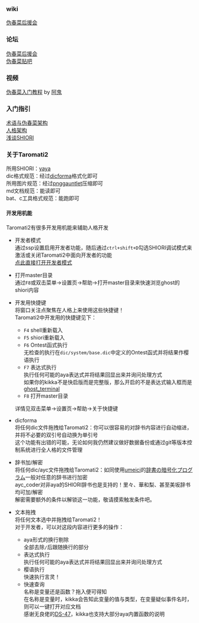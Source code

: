 ### wiki  
[伪春菜后援会]( http://cuc.moe.hm/wiki/ )

### 论坛  
[伪春菜后援会]( http://cuc.moe.hm/ )  
[伪春菜贴吧]( https://tieba.baidu.com/f?kw=%E4%BC%AA%E6%98%A5%E8%8F%9C&ie=utf-8 )

### 视频  
[伪春菜入门教程]( https://www.bilibili.com/video/av57384912 ) by [阿鬼]( https://space.bilibili.com/157388 )

### 入门指引  
[术语与伪春菜架构]( http://cuc.moe.hm/wiki/index.php?%E4%B8%80%E8%88%AC%E4%BD%BF%E7%94%A8%2F%E5%90%8D%E8%A9%9E%E8%A7%A3%E9%87%8B )  
[人格架构]( http://cuc.moe.hm/wiki/index.php?%E4%BA%BA%E5%B7%A5%E7%94%9F%E5%91%BD%2F%E4%BA%BA%E6%A0%BC%E8%A3%BD%E4%BD%9C%E6%A6%82%E8%A6%81 )  
[浅谈SHIORI]( http://cuc.moe.hm/wiki/index.php?%E4%BA%BA%E5%B7%A5%E7%94%9F%E5%91%BD%2FGHOST%2F%E5%81%BDAI%E5%B0%8E%E8%AB%96 )  

### 关于Taromati2  
所用SHIORI：[yaya]( https://github.com/ponapalt/yaya-shiori )  
dic格式规范：经过[dicforma]( https://github.com/Taromati2/Taromati2/blob/master/docs/entry_guidance.md#%E5%BC%80%E5%8F%91%E7%94%A8%E6%9C%BA%E8%83%BD )格式化即可  
所用图片规范：经过[pnggauntlet]( https://pnggauntlet.com/ )压缩即可  
md文档规范：能读即可  
bat、c工具格式规范：能跑即可  

#### 开发用机能  
Taromati2有很多开发用机能来辅助人格开发  
 - 开发者模式  
   通过ssp设置启用开发者功能，随后通过`ctrl+shift+D`勾选SHIORI调试模式来激活或关闭Taromati2中面向开发者的功能  
   [点此直接打开开发者模式]( https://bit.ly/TaroXDbugModOpen )  
 - 打开master目录  
   通过`F8`或双击菜单->设置页->帮助->打开master目录来快速浏览ghost的shiori内容  
 - 开发用快捷键  
   将窗口关注点聚焦在人格上来使用这些快捷键！  
   Taromati2中开发用的快捷键见下：
   * `F4`	shell重新载入  
   * `F5`	shiori重新载入  
   * `F6`	Ontest函式执行  
     无检查的执行在`dic/system/base.dic`中定义的Ontest函式并将结果作樱语执行  
   * `F7`	表达式执行  
     执行任何可能的aya表达式并将结果回显出来并询问处理方式  
     如果你的kikka不是快启版而是完整版，那么开启的不是表达式输入框而是[ghost_terminal]( https://github.com/Taromati2/ghost_terminal )  
   * `F8`	打开master目录  

   详情见双击菜单->设置页->帮助->关于快捷键  
 - dicforma  
   将任何dic文件拖拽给Taromati2：你可以很容易的对辞书内容进行自动缩进，并将不必要的双引号自动换为单引号  
   这个功能有出错的可能，无论如何我仍然建议做好数据备份或通过git等版本控制系统进行全人格的文件管理  
 - 辞书加/解密  
   将任何dic/ayc文件拖拽给Taromati2：如同使用[umeici]( http://umeici.onjn.jp/ )的[辞書の暗号化プログラム]( http://umeici.onjn.jp/files/aycencode1.zip )一般对任意的辞书进行加密  
   ayc_coder对非aya的SHIORI辞书也是支持的！里々、華和梨、甚至美坂辞书均可加/解密  
   解密需要额外的条件以解锁这一功能，敬请摸索触发条件吧。
 - 文本拖拽  
   将任何文本选中并拖拽给Taromati2！  
   对于开发者，可以对这段内容进行更多的操作：  
   * aya形式的换行剔除  
     全部去除`/`后跟随换行的部分  
   * 表达式执行  
     执行任何可能的aya表达式并将结果回显出来并询问处理方式  
   * 樱语执行  
     快速执行言灵！  
   * 快速查询  
     名称是变量还是函数？拖入便可得知  
     在名称是变量时，kikka会告知此变量的值与类型，在变量疑似事件名时，则可以一键打开对应文档  
     感谢无良佬的[DS-47]( http://altitude8d9.ucoz.com/index/ghost_dummy_47/0-48 )，kikka也支持大部分aya内置函数的说明  
